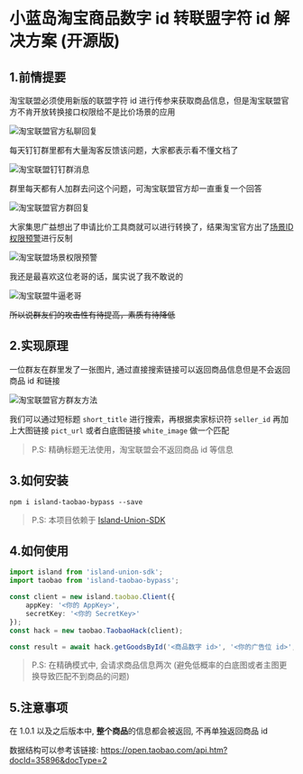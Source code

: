 # 小蓝岛淘宝商品数字 id 转联盟字符 id 解决方案 (开源版)
## 1.前情提要

淘宝联盟必须使用新版的联盟字符 id 进行传参来获取商品信息，但是淘宝联盟官方不肯开放转换接口权限给不是比价场景的应用  

![淘宝联盟官方私聊回复](https://raw.githubusercontent.com/Blue-Island-X/Island-Taobao-Hack/master/resource/DingTalk_oFr6NmYFGf.png)

每天钉钉群里都有大量淘客反馈该问题，大家都表示看不懂文档了

![淘宝联盟钉钉群消息](https://raw.githubusercontent.com/Blue-Island-X/Island-Taobao-Hack/master/resource/DingTalk_m18wT28Apm.png)

群里每天都有人加群去问这个问题，可淘宝联盟官方却一直重复一个回答

![淘宝联盟官方群回复](https://raw.githubusercontent.com/Blue-Island-X/Island-Taobao-Hack/master/resource/DingTalk_IJUUALakAc.png)

大家集思广益想出了申请比价工具商就可以进行转换了，结果淘宝官方出了[场景ID权限预警](https://qn.taobao.com/headline/news/10695294?spm=a211vu.12026430.0.0.1fff3929wEYil2)进行反制

![淘宝联盟场景权限预警](https://raw.githubusercontent.com/Blue-Island-X/Island-Taobao-Hack/master/resource/DingTalk_jFVoegeB6w.png)

我还是最喜欢这位老哥的话，属实说了我不敢说的

![淘宝联盟牛逼老哥](https://raw.githubusercontent.com/Blue-Island-X/Island-Taobao-Hack/master/resource/DingTalk_urNiroEBPT.png)

~~所以说群友们的攻击性有待提高，素质有待降低~~

## 2.实现原理

一位群友在群里发了一张图片, 通过直接搜索链接可以返回商品信息但是不会返回商品 id 和链接

![淘宝联盟官方群友方法](https://raw.githubusercontent.com/Blue-Island-X/Island-Taobao-Hack/master/resource/DingTalk_YgbzJ7xGTW.png)

我们可以通过短标题 ``short_title`` 进行搜索，再根据卖家标识符 ``seller_id`` 再加上大图链接 ``pict_url`` 或者白底图链接 ``white_image`` 做一个匹配

> P.S: 精确标题无法使用，淘宝联盟会不返回商品 id 等信息

## 3.如何安装

```
npm i island-taobao-bypass --save
```

> P.S: 本项目依赖于 [Island-Union-SDK](https://github.com/Blue-Island-X/Island-Union-SDK)

## 4.如何使用

```TypeScript
import island from 'island-union-sdk';
import taobao from 'island-taobao-bypass';

const client = new island.taobao.Client({
    appKey: '<你的 AppKey>',
    secretKey: '<你的 SecretKey>'
});
const hack = new taobao.TaobaoHack(client);

const result = await hack.getGoodsById('<商品数字 id>', '<你的广告位 id>', <是否开启精确模式>);
```

> P.S: 在精确模式中, 会请求商品信息两次 (避免低概率的白底图或者主图更换导致匹配不到商品的问题)

## 5.注意事项

在 1.0.1 以及之后版本中, **整个商品**的信息都会被返回, 不再单独返回商品 id  

数据结构可以参考该链接: https://open.taobao.com/api.htm?docId=35896&docType=2